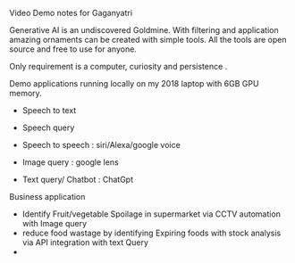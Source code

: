 Video Demo notes for Gaganyatri 


Generative AI is an undiscovered Goldmine. 
With filtering and application amazing ornaments  can be created with simple tools. 
All the tools are open source and free to use for anyone.

Only requirement is a computer, curiosity and persistence .

Demo applications running locally on my 2018 laptop with 6GB GPU memory. 

- Speech to text 
- Speech query 
- Speech to speech : siri/Alexa/google voice 

- Image query : google lens 
- Text query/ Chatbot : ChatGpt

Business application 

- Identify Fruit/vegetable Spoilage in supermarket via CCTV automation with Image query
- reduce food wastage by identifying Expiring foods with stock analysis via API integration with text Query 
- 

